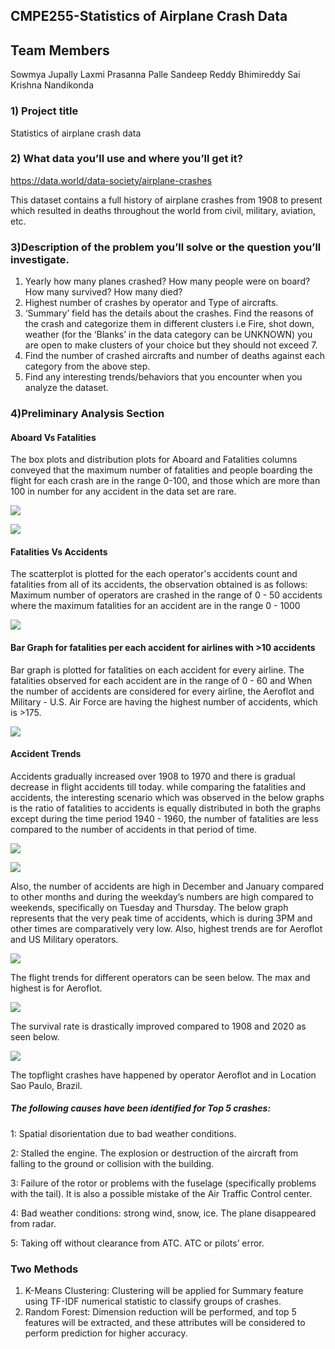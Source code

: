 ## CMPE255-Statistics of Airplane Crash Data

## Team Members
Sowmya Jupally 
Laxmi Prasanna Palle
Sandeep Reddy Bhimireddy
Sai Krishna Nandikonda
 
### 1) Project title
 Statistics of airplane crash data 
 
### 2) What data you’ll use and where you’ll get it?
 https://data.world/data-society/airplane-crashes

 This dataset contains a full history of airplane crashes from 1908 to present which resulted in deaths throughout the world from civil, military, aviation, etc. 
 
 
### 3)Description of the problem you’ll solve or the question you’ll investigate. 
1) Yearly how many planes crashed? How many people were on board? How many survived? How many died?
2) Highest number of crashes by operator and Type of aircrafts.
3) ‘Summary’ field has the details about the crashes. Find the reasons of the crash and categorize them in different clusters i.e Fire, shot down, weather (for the ‘Blanks’  in the data category can be UNKNOWN) you are open to make clusters of your choice but they should not exceed 7. 
4) Find the number of crashed aircrafts and number of deaths against each category from the above step. 
5) Find any interesting trends/behaviors that you encounter when you analyze the dataset. 



### 4)Preliminary Analysis Section

#### Aboard Vs Fatalities
The box plots and distribution plots for Aboard and Fatalities columns conveyed that the maximum number of fatalities and people boarding the flight for each crash are in the range 0-100, and those which are more than 100 in number for any accident in the data set are rare.

![](https://github.com/sandeepreddyb253/CMPE255-AirplaneCrash/blob/main/Images/Dist%20%26%20Box%20Plot%20for%20Fatalities.png)

![](https://github.com/sandeepreddyb253/CMPE255-AirplaneCrash/blob/main/Images/Dist%20%26%20box%20plot%20for%20aboard.png)

#### Fatalities Vs Accidents
The scatterplot is plotted for the each operator's accidents count and fatalities from all of its accidents, the observation obtained is as follows:
Maximum number of operators are crashed in the range of 0 - 50 accidents where the maximum fatalities for an accident are in the range 0 - 1000

![](https://github.com/sandeepreddyb253/CMPE255-AirplaneCrash/blob/main/Images/Scatter%20plot%20for%20Accident%20vs%20Fatalities.png)

#### Bar Graph for fatalities per each accident for airlines with >10 accidents 
Bar graph is plotted for fatalities on each accident for every airline. The fatalities observed for each accident are in the range of 0 - 60 and When the number of accidents are considered for every airline, the Aeroflot and Military - U.S. Air Force are having the highest number of accidents, which is >175.

![](https://github.com/sandeepreddyb253/CMPE255-AirplaneCrash/blob/main/Images/Fatalities%20Per%20Accident.png)


#### Accident Trends
Accidents gradually increased over 1908 to 1970 and there is gradual decrease in flight accidents till today. while comparing the fatalities and accidents, the interesting scenario which was observed in the below graphs is the ratio of fatalities to accidents is equally distributed in both the graphs except during the time period 1940 - 1960, the number of fatalities are less compared to the number of accidents in that period of time.

![](https://github.com/sandeepreddyb253/CMPE255-AirplaneCrash/blob/main/Images/Accidents%20per%20Year.png)

![](https://github.com/sandeepreddyb253/CMPE255-AirplaneCrash/blob/main/Images/Fatalities%20per%20Year.png)


Also, the number of accidents are high in December and January compared to other months and during the weekday’s numbers are high compared to weekends, specifically on Tuesday and Thursday.
The below graph represents that the very peak time of accidents, which is during 3PM and other times are comparatively very low. Also, highest trends are for Aeroflot and US Military operators.

![](https://github.com/sandeepreddyb253/CMPE255-AirplaneCrash/blob/main/Images/Accidents%20by%20Month%2C%20Day%20%26%20Hour.png)

The flight trends for different operators can be seen below. The max and highest is for Aeroflot.

![](https://github.com/sandeepreddyb253/CMPE255-AirplaneCrash/blob/main/Images/Fatality%2C%20Accident%20trend%20by%20Operator.png)

The survival rate is drastically improved compared to 1908 and 2020 as seen below.

![](https://github.com/sandeepreddyb253/CMPE255-AirplaneCrash/blob/main/Images/Average%20survival%20rate%20per%20year.png)

The topflight crashes have happened by operator Aeroflot and in Location Sao Paulo, Brazil.

##### The following causes have been identified for Top 5 crashes:

1: Spatial disorientation due to bad weather conditions.

2: Stalled the engine. The explosion or destruction of the aircraft from falling to the ground or collision with the building.

3: Failure of the rotor or problems with the fuselage (specifically problems with the tail). It is also a possible mistake of the Air Traffic Control center.

4: Bad weather conditions: strong wind, snow, ice. The plane disappeared from radar.

5: Taking off without clearance from ATC. ATC or pilots’ error.


### Two Methods

1.	K-Means Clustering: Clustering will be applied for Summary feature using TF-IDF numerical statistic to classify groups of crashes.
2.	Random Forest: Dimension reduction will be performed, and top 5 features will be extracted, and these attributes will be considered to perform prediction for higher accuracy.



